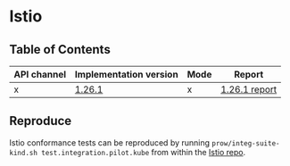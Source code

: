 # Istio

## Table of Contents

|API channel|Implementation version|Mode|Report|
|-----------|----------------------|----|------|
|x|[1.26.1](https://github.com/istio/istio/releases/tag/1.26.1)|x|[1.26.1 report](./experimental-1.26.1-default-report.yaml)|

## Reproduce

Istio conformance tests can be reproduced by running `prow/integ-suite-kind.sh test.integration.pilot.kube` from within the [Istio repo](https://github.com/istio/istio).
